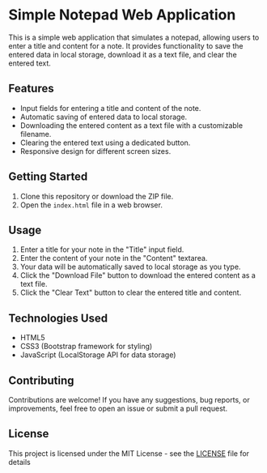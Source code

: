 # Simple Notepad Web Application

This is a simple web application that simulates a notepad, allowing users to enter a title and content for a note. It provides functionality to save the entered data in local storage, download it as a text file, and clear the entered text.

## Features

- Input fields for entering a title and content of the note.
- Automatic saving of entered data to local storage.
- Downloading the entered content as a text file with a customizable filename.
- Clearing the entered text using a dedicated button.
- Responsive design for different screen sizes.

## Getting Started

1. Clone this repository or download the ZIP file.
2. Open the `index.html` file in a web browser.

## Usage

1. Enter a title for your note in the "Title" input field.
2. Enter the content of your note in the "Content" textarea.
3. Your data will be automatically saved to local storage as you type.
4. Click the "Download File" button to download the entered content as a text file.
5. Click the "Clear Text" button to clear the entered title and content.

## Technologies Used

- HTML5
- CSS3 (Bootstrap framework for styling)
- JavaScript (LocalStorage API for data storage)

## Contributing

Contributions are welcome! If you have any suggestions, bug reports, or improvements, feel free to open an issue or submit a pull request.

## License

This project is licensed under the MIT License - see the [LICENSE](LICENSE) file for details
